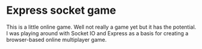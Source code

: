 # Express socket game
This is a little online game. Well not really a game yet but it has the potential. I was playing around with Socket IO and Express as a basis for creating a browser-based online multiplayer game.
